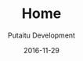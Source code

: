 ---
title: Home
footer: d27bd9b77239ed4ed6384199c0867d749f549842
sections:
    -
        template: banner
        text: '# Test test'
        color: '#d81b60'
        theme: dark
    -
        template: richTextSection
        text: 'Testing testing'
meta:
    id: f8d133111ad5ddad52a465c47d7cdbef5923fc8d
    parentId: ""
    language: en
date: '2016-11-29'
author: 'Putaitu Development'
permalink: /
layout: sectionPage
---